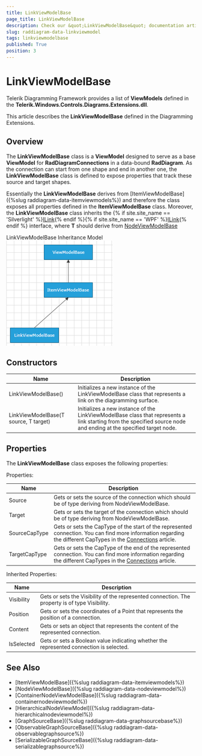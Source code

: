 ```yaml
---
title: LinkViewModelBase
page_title: LinkViewModelBase
description: Check our &quot;LinkViewModelBase&quot; documentation article for the RadDiagram {{ site.framework_name }} control.
slug: raddiagram-data-linkviewmodel
tags: linkviewmodelbase
published: True
position: 3
---
```


# LinkViewModelBase

Telerik Diagramming Framework provides a list of __ViewModels__ defined in the __Telerik.Windows.Controls.Diagrams.Extensions.dll__.

This article describes the __LinkViewModelBase__ defined in the Diagramming Extensions.

## Overview

The __LinkViewModelBase__ class is a __ViewModel__ designed to serve as a base __ViewModel__ for __RadDiagramConnections__ in a data-bound __RadDiagram__. As the connection can start from one shape and end in another one, the __LinkViewModelBase__ class is defined to expose properties that track these source and target shapes.

Essentially the __LinkViewModelBase__ derives from [ItemViewModelBase]({%slug raddiagram-data-itemviewmodels%}) and therefore the class exposes all properties defined in the __ItemViewModelBase__ class. Moreover, the __LinkViewModelBase__ class inherits the {% if site.site_name == 'Silverlight' %}[ILink<T>](http://www.telerik.com/help/silverlight/t_telerik_windows_diagrams_core_ilink_1.html){% endif %}{% if site.site_name == 'WPF' %}[ILink<T>](http://www.telerik.com/help/wpf/t_telerik_windows_diagrams_core_ilink_1.html){% endif %} interface, where __T__ should derive from [NodeViewModelBase]()

LinkViewModelBase Inheritance Model
![raddiagram-data-linkviewmodel](images/raddiagram-data-linkviewmodel.png)

## Constructors

|Name|Description|
|----|-----------|
|LinkViewModelBase()|Initializes a new instance of the LinkViewModelBase class that represents a link on the diagramming surface.|
|LinkViewModelBase(T source, T target)|Initializes a new instance of the LinkViewModelBase class that represents a link starting from the specified source node and ending at the specified target node.|

## Properties

The __LinkViewModelBase__ class exposes the following properties:
		
Properties: 

|Name|Description|
|----|-----------|
|Source|Gets or sets the source of the connection which should be of type deriving from NodeViewModelBase.|
|Target|Gets or sets the target of the connection which should be of type deriving from NodeViewModelBase.|
|SourceCapType|Gets or sets the CapType of the start of the represented connection. You can find more information regarding the different CapTypes in the [Connections](5a2d6cbf-4f5c-466c-baec-19360d30803d#CapTypes) article.|
|TargetCapType|Gets or sets the CapType of the end of the represented connection. You can find more information regarding the different CapTypes in the [Connections](5a2d6cbf-4f5c-466c-baec-19360d30803d#CapTypes) article.|

Inherited Properties:

|Name|Description|
|----|-----------|
|Visibility|Gets or sets the Visibility of the represented connection. The property is of type Visibility.|
|Position|Gets or sets the coordinates of a Point that represents the position of a connection.|
|Content|Gets or sets an object that represents the content of the represented connection.|
|IsSelected|Gets or sets a Boolean value indicating whether the represented connection is selected.|

## See Also
 * [ItemViewModelBase]({%slug raddiagram-data-itemviewmodels%})
 * [NodeViewModelBase]({%slug raddiagram-data-nodeviewmodel%})
 * [ContainerNodeViewModelBase]({%slug raddiagram-data-containernodeviewmodel%})
 * [HierarchicalNodeViewModel]({%slug raddiagram-data-hierarchicalnodeviewmodel%})
 * [GraphSourceBase]({%slug raddiagram-data-graphsourcebase%})
 * [ObservableGraphSourceBase]({%slug raddiagram-data-observablegraphsource%})
 * [SerializableGraphSourceBase]({%slug raddiagram-data-serializablegraphsource%})